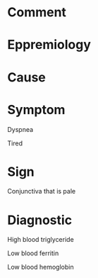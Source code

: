 # Comment

# Eppremiology

# Cause

# Symptom

Dyspnea

Tired

# Sign

Conjunctiva that is pale

# Diagnostic

High blood triglyceride

Low blood ferritin

Low blood hemoglobin
